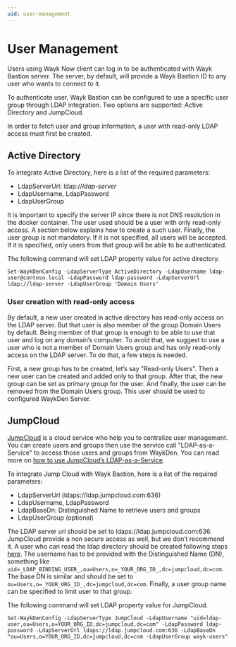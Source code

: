 ```yaml
---
uid: user-management
---
```


# User Management

Users using Wayk Now client can log in to be authenticated with Wayk Bastion server. The server, by default, will provide a Wayk Bastion ID to any user who wants to connect to it.

To authenticate user, Wayk Bastion can be configured to use a specific user group through LDAP integration. Two options are supported: Active Directory and JumpCloud.

In order to fetch user and group information, a user with read-only LDAP access must first be created.

## Active Directory

To integrate Active Directory, here is a list of the required parameters:

-   LdapServerUrl: ldap://*ldap-server*
-   LdapUsername, LdapPassword
-   LdapUserGroup

It is important to specify the server IP since there is not DNS resolution in the docker container. The user used should be a user with only read-only access. A section below explains how to create a such user. Finally, the user group is not mandatory. If it is not specified, all users will be accepted. If it is specified, only users from that group will be able to be authenticated.

The following command will set LDAP property value for active directory.

    Set-WaykDenConfig -LdapServerType ActiveDirectory -LdapUsername ldap-user@contoso.local -LdapPassword ldap-password -LdapServerUrl ldap://ldap-server -LdapUserGroup 'Domain Users'

### User creation with read-only access

By default, a new user created in active directory has read-only access on the LDAP server. But that user is also member of the group Domain Users by default. Being member of that group is enough to be able to use that user and log on any domain’s computer. To avoid that, we suggest to use a user who is not a member of Domain Users group and has only read-only access on the LDAP server. To do that, a few steps is needed.

First, a new group has to be created, let’s say "Read-only Users". Then a new user can be created and added only to that group. After that, the new group can be set as primary group for the user. And finally, the user can be removed from the Domain Users group. This user should be used to configured WaykDen Server.

## JumpCloud

[JumpCloud](https://jumpcloud.com/) is a cloud service who help you to centralize user management. You can create users and groups then use the service call "LDAP-as-a-Service" to access those users and groups from WaykDen. You can read more on [how to use JumpCloud’s LDAP-as-a-Service](https://support.jumpcloud.com/customer/en/portal/articles/2439911-using-jumpcloud-s-ldap-as-a-service).

To integrate Jump Cloud with Wayk Bastion, here is a list of the required parameters:

-   LdapServerUrl (ldaps://ldap.jumpcloud.com:636)
-   LdapUsername, LdapPassword
-   LdapBaseDn: Distinguished Name to retrieve users and groups
-   LdapUserGroup (optional)

The LDAP server url should be set to ldaps://ldap.jumpcloud.com:636. JumpCloud provide a non secure access as well, but we don’t recommend it. A user who can read the ldap directory should be created following steps [here](https://support.jumpcloud.com/customer/en/portal/articles/2439911-using-jumpcloud-s-ldap-as-a-service#createuser). The username has to be provided with the Distinguished Name (DN), something like `uid=_LDAP_BINDING_USER_,ou=Users,o=_YOUR_ORG_ID_,dc=jumpcloud,dc=com`. The base DN is similar and should be set to `ou=Users,o=_YOUR_ORG_ID_,dc=jumpcloud,dc=com`. Finally, a user group name can be specified to limit user to that group.

The following command will set LDAP property value for JumpCloud.

    Set-WaykDenConfig -LdapServerType JumpCloud -LdapUsername "uid=ldap-user,ou=Users,o=YOUR_ORG_ID,dc=jumpcloud,dc=com" -LdapPassword ldap-password -LdapServerUrl ldaps://ldap.jumpcloud.com:636 -LdapBaseDn "ou=Users,o=YOUR_ORG_ID,dc=jumpcloud,dc=com -LdapUserGroup wayk-users"
